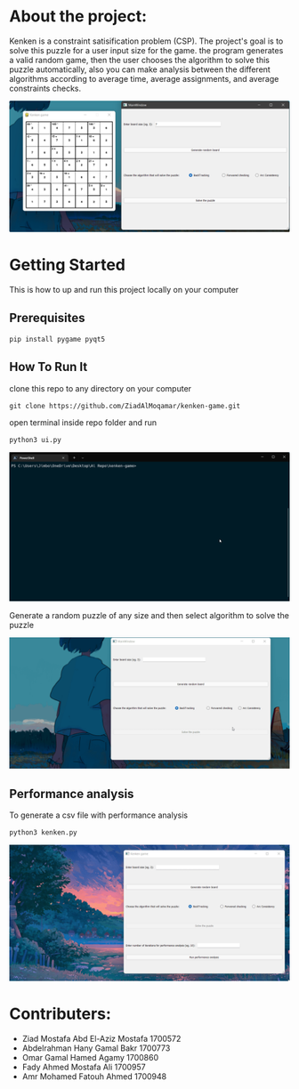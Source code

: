 # About the project:

Kenken is a constraint satisification problem (CSP). The project's goal is to solve this puzzle for a user input size for the game. the program generates a valid random game, then the user chooses the algorithm to solve this puzzle automatically, also you can make analysis between the different algorithms according to average time, average assignments, and average constraints checks.

![preview of the project](https://github.com/ZiadAlMoqamar/kenken-game/blob/main/demo/about.png?raw=true)

# Getting Started

This is how to up and run this project locally on your computer

## Prerequisites

```bash
pip install pygame pyqt5
```

## How To Run It

clone this repo to any directory on your computer

```git
git clone https://github.com/ZiadAlMoqamar/kenken-game.git
```

open terminal inside repo folder and run

```bash
python3 ui.py
```

![how to run ui](https://github.com/ZiadAlMoqamar/kenken-game/blob/main/demo/how_to_run_ui.gif?raw=true)

Generate a random puzzle of any size and then select algorithm to solve the puzzle

![how to generate and solve kenken puzzle](https://github.com/ZiadAlMoqamar/kenken-game/blob/main/demo/howtogenerateandsolve.gif?raw=true)

## Performance analysis

To generate a csv file with performance analysis

```bash
python3 kenken.py
```

![performance analysis](https://github.com/ZiadAlMoqamar/kenken-game/blob/main/demo/performance_analysis.gif?raw=true)

# Contributers:

- Ziad Mostafa Abd El-Aziz Mostafa 1700572
- Abdelrahman Hany Gamal Bakr 1700773
- Omar Gamal Hamed Agamy 1700860
- Fady Ahmed Mostafa Ali 1700957
- Amr Mohamed Fatouh Ahmed 1700948
